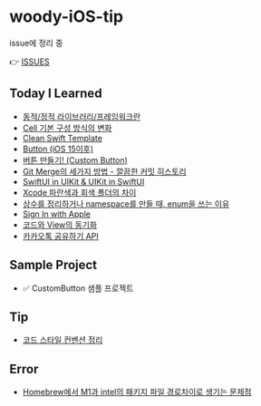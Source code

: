 # woody-iOS-tip

issue에 정리 중 

👉 [ISSUES](https://github.com/wody27/wody-tip/issues)

## Today I Learned 

- [동적/정적 라이브러리/프레임워크란](https://github.com/wody-d/woody-iOS-tip/issues/28)
- [Cell 기본 구성 방식의 변화](https://github.com/wody-d/woody-iOS-tip/issues/25)
- [Clean Swift Template](https://github.com/wody-d/woody-iOS-tip/issues/21)
- [Button (iOS 15이후)](https://github.com/wody-d/woody-iOS-tip/issues/20)
- [버튼 만들기! (Custom Button)](https://github.com/wody-d/woody-iOS-tip/issues/22)
- [Git Merge의 세가지 방법 - 깔끔한 커밋 히스토리](https://github.com/wody-d/woody-iOS-tip/issues/18)
- [SwiftUI in UIKit & UIKit in SwiftUI](https://github.com/wody-d/woody-iOS-tip/issues/8)
- [Xcode 파란색과 회색 폴더의 차이](https://github.com/wody-d/woody-iOS-tip/issues/10)
- [상수를 정리하거나 namespace를 만들 때, enum을 쓰는 이유](https://github.com/wody-d/woody-iOS-tip/issues/12)
- [Sign In with Apple](https://github.com/wody-d/woody-iOS-tip/issues/13)
- [코드와 View의 동기화](https://github.com/wody-d/woody-iOS-tip/issues/14)
- [카카오톡 공유하기 API](https://github.com/wody-d/woody-iOS-tip/issues/15)

## Sample Project

- ✅ CustomButton 샘플 프로젝트 

## Tip

- [코드 스타일 컨벤션 정리](https://github.com/wody-d/woody-iOS-tip/issues/11)

## Error

- [Homebrew에서 M1과 intel의 패키지 파일 경로차이로 생기는 문제점](https://github.com/wody-d/woody-iOS-tip/issues/7)
